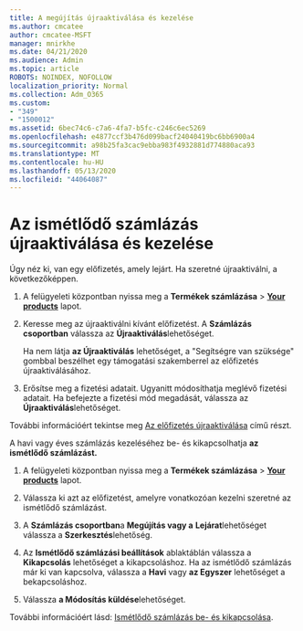 ```yaml
---
title: A megújítás újraaktiválása és kezelése
ms.author: cmcatee
author: cmcatee-MSFT
manager: mnirkhe
ms.date: 04/21/2020
ms.audience: Admin
ms.topic: article
ROBOTS: NOINDEX, NOFOLLOW
localization_priority: Normal
ms.collection: Adm_O365
ms.custom:
- "349"
- "1500012"
ms.assetid: 6bec74c6-c7a6-4fa7-b5fc-c246c6ec5269
ms.openlocfilehash: e4877ccf3b476d099bacf24040419bc6bb6900a4
ms.sourcegitcommit: a98b25fa3cac9ebba983f4932881d774880aca93
ms.translationtype: MT
ms.contentlocale: hu-HU
ms.lasthandoff: 05/13/2020
ms.locfileid: "44064087"
---
```

# <a name="how-to-reactivate-and-manage-recurring-billing"></a>Az ismétlődő számlázás újraaktiválása és kezelése

Úgy néz ki, van egy előfizetés, amely lejárt. Ha szeretné újraaktiválni, a következőképpen.
  
1. A felügyeleti központban nyissa meg a **Termékek számlázása** \> **[Your products](https://go.microsoft.com/fwlink/p/?linkid=842054)** lapot.

2. Keresse meg az újraaktiválni kívánt előfizetést. A **Számlázás csoportban** válassza az **Újraaktiválás**lehetőséget.

    Ha nem látja **az Újraaktiválás** lehetőséget, a "Segítségre van szüksége" gombbal beszélhet egy támogatási szakemberrel az előfizetés újraaktiválásához.

3. Erősítse meg a fizetési adatait. Ugyanitt módosíthatja meglévő fizetési adatait. Ha befejezte a fizetési mód megadását, válassza az **Újraaktiválás**lehetőséget.

További információért tekintse meg [Az előfizetés újraaktiválása](https://docs.microsoft.com//office365/admin/subscriptions-and-billing/reactivate-your-subscription) című részt. 

A havi vagy éves számlázás kezeléséhez be- és kikapcsolhatja **az ismétlődő számlázást.**
  
1. A felügyeleti központban nyissa meg a **Termékek számlázása** \> **[Your products](https://go.microsoft.com/fwlink/p/?linkid=842054)** lapot.

2. Válassza ki azt az előfizetést, amelyre vonatkozóan kezelni szeretné az ismétlődő számlázást.

3. A **Számlázás csoportban**a **Megújítás vagy a** **Lejárat**lehetőséget válassza a **Szerkesztés**lehetőség.

4. Az **Ismétlődő számlázási beállítások** ablaktáblán válassza a **Kikapcsolás** lehetőséget a kikapcsoláshoz. Ha az ismétlődő számlázás már ki van kapcsolva, válassza a **Havi** vagy **az Egyszer** lehetőséget a bekapcsoláshoz.

5. Válassza **a Módosítás küldése**lehetőséget.

További információért lásd: [Ismétlődő számlázás be- és kikapcsolása](https://docs.microsoft.com/office365/admin/subscriptions-and-billing/renew-your-subscription#turn-recurring-billing-off-or-on).